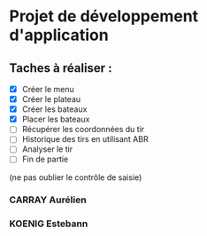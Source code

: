 # Projet de développement d'application

## Taches à réaliser :
- [X] Créer le menu  
- [X] Créer le plateau
- [X] Créer les bateaux
- [X] Placer les bateaux
- [ ] Récupérer les coordonnées du tir
- [ ] Historique des tirs en utilisant ABR 
- [ ] Analyser le tir
- [ ] Fin de partie

(ne pas oublier le contrôle de saisie) 

### CARRAY Aurélien
### KOENIG Estebann
